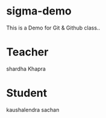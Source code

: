 # sigma-demo
This is a Demo for Git &amp; Github class..

# Teacher
shardha Khapra

# Student
kaushalendra sachan
